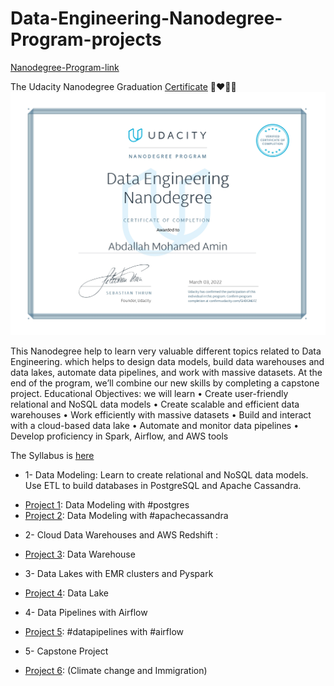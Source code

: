 # Data-Engineering-Nanodegree-Program-projects
[Nanodegree-Program-link](https://www.udacity.com/course/data-engineer-nanodegree--nd027)

The Udacity Nanodegree Graduation [Certificate](https://graduation.udacity.com/confirm/GHDGN6FZ) 🥰❤️🧑‍🎓
![](Graduation_Certificate.jpg)




This Nanodegree help to learn very valuable different topics related to Data Engineering. which helps to design data models, build data warehouses and data lakes, automate data pipelines, and work with massive datasets. At the end of the program, we’ll combine our new skills by completing a capstone project.
Educational Objectives: we will learn 
• Create user-friendly relational and NoSQL data models
• Create scalable and efficient data warehouses
• Work efficiently with massive datasets 
• Build and interact with a cloud-based data lake 
• Automate and monitor data pipelines
• Develop proficiency in Spark, Airflow, and AWS tools

The Syllabus is [here](https://d20vrrgs8k4bvw.cloudfront.net/documents/en-US/Data+Engineering+Nanodegree+Program+Syllabus.pdf)

- 1- Data Modeling:
Learn to create relational and NoSQL data models. Use ETL to build databases in PostgreSQL and Apache Cassandra.
* [Project 1](https://github.com/abdallah-elsawy/Data-Engineering-Nanodegree-Program-projects/tree/main/1-Data%20Modeling%20with%20Postgres): Data Modeling with #postgres
* [Project 2](https://github.com/abdallah-elsawy/Data-Engineering-Nanodegree-Program-projects/tree/main/2-Data%20Modeling%20with%20Cassandra): Data Modeling with #apachecassandra

- 2- Cloud Data Warehouses and AWS Redshift :
* [Project 3](https://github.com/abdallah-elsawy/Data-Engineering-Nanodegree-Program-projects/tree/main/3-Data%20Warehouse%20(AWS%20Redshift)): Data Warehouse

- 3- Data Lakes with EMR clusters and Pyspark
* [Project 4](https://github.com/abdallah-elsawy/Data-Engineering-Nanodegree-Program-projects/tree/main/4-Data%20Lake%20(Spark)): Data Lake

- 4- Data Pipelines with Airflow
* [Project 5](https://github.com/abdallah-elsawy/Data-Engineering-Nanodegree-Program-projects/tree/main/5-Data%20Pipelines%20with%20Airflow): #datapipelines with #airflow

- 5- Capstone Project 
* [Project 6](https://github.com/abdallah-elsawy/Data-Engineering-Nanodegree-Program-projects/tree/main/6.%20Data%20Engineering%20Capstone%20Project): (Climate change and Immigration)
